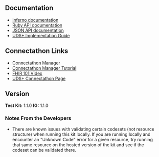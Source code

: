 ## Documentation
- [Inferno documentation](https://inferno-framework.github.io/inferno-core/)
- [Ruby API documentation](https://inferno-framework.github.io/inferno-core/docs)
- [JSON API documentation](https://inferno-framework.github.io/inferno-core/api-docs)
- [UDS+ Implementation Guide](https://fhir.org/guides/hrsa/uds-plus/)

## Connectathon Links
- [Connectathon Manager](http://conman.clinfhir.com/connectathon.html?event=con33)
- [Connectathon Manager Tutorial](https://www.youtube.com/watch?v=wBHHgZrSF-k)
- [FHIR 101 Video](https://vimeo.com/542197402/8fb80fea04)
- [UDS+ Connectathon Page](https://confluence.hl7.org/pages/viewpage.action?pageId=161056877)

## Version
**Test Kit:** 1.1.0
**IG:** 1.1.0

### Notes From the Developers
- There are known issues with validating certain codesets (not resource structure) when running this kit locally. If you are running locally and encounter an "Unknown Code" error for a given resource, try running that same resource on the hosted version of the kit and see if the codeset can be validated there.